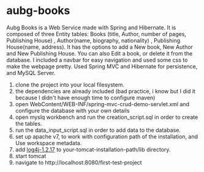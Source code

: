 # aubg-books

Aubg Books is a Web Service made with Spring and Hibernate. 
It is composed of three Entity tables: Books (title, Author, number of pages, Publishing House) ,  Author(name, biography, nationality) , Publishing House(name, address).
It has the options to add a New book, New Author and New Publishing House. You can also Edit a book, or delete it from the database.
I included a navbar for easy navigation and used some css to make the webpage pretty.
Used Spring MVC and Hibernate for persistence, and MySQL Server.


1. clone the project into your local filesystem.
2. the dependencies are already included (bad practice, i know but I did it because I didn't have enough time to configure maven)
3. open WebContent/WEB-INF/spring-mvc-crud-demo-servlet.xml and configure the database with your own details
4. open myslq workbench and run the creation_script.sql in order to create the tables.
5. run the data_input_script.sql in order to add data to the database.
6. set up apache v7, to work with configuration path of the installation, and Use workspace metadata.
7. add [log4j-1.2.17](http://www.apache.org/dyn/closer.cgi/logging/log4j/1.2.17/log4j-1.2.17.zip) to  your-tomcat-installation-path/lib directory.
8. start tomcat
9. navigate to http://localhost:8080/first-test-project 

